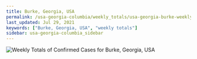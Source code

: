 ```yaml
---
title: Burke, Georgia, USA
permalink: /usa-georgia-columbia/weekly_totals/usa-georgia-burke-weekly_totals.html
last_updated: Jul 29, 2021
keywords: ["Burke, Georgia, USA", "weekly totals"]
sidebar: usa-georgia-columbia_sidebar
---
```


![Weekly Totals of Confirmed Cases for Burke, Georgia, USA](/covid_tracker/images/graphs/usa-georgia-burke-weekly_totals_graph.png)
